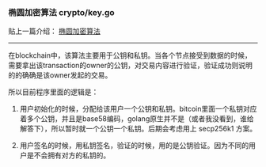 ### 椭圆加密算法 crypto/key.go

贴上一篇介绍： [椭圆加密算法](http://blog.csdn.net/qq_30866297/article/details/51175305 "")

***

在blockchain中，该算法主要用于公钥和私钥。当各个节点接受到数据的时候，需要拿出该transaction的owner的公钥，对交易内容进行验证，验证成功则说明的的确确是该owner发起的交易。

所以目前程序里面的逻辑是：

1. 用户初始化的时候，分配给该用户一个公钥和私钥。bitcoin里面一个私钥对应着多个公钥，并且是base58编码，golang原生并不是（或者我没看到，谁给解答下），所以暂时就一个公钥一个私钥。后期会考虑用上 secp256k1 方案。

2. 用户签名的时候，用私钥签名，验证的时候，用的是公钥验证。因为不同的用户是不会拥有对方的私钥的。